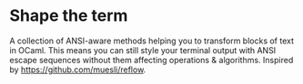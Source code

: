 # Shape the term

A collection of ANSI-aware methods helping you to transform blocks of text in OCaml. This means you can still style your terminal output with ANSI escape sequences without them affecting operations & algorithms. Inspired by https://github.com/muesli/reflow.